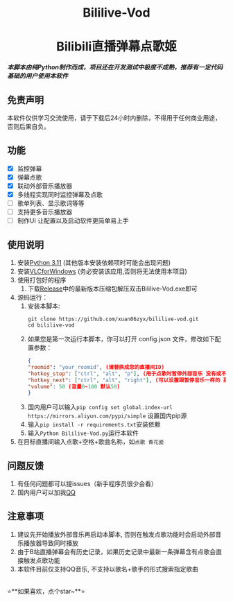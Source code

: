 <div align="center">

<h1>Bililive-Vod</h1>
<h1>Bilibili直播弹幕点歌姬</h1>

</div>

*****本脚本由纯Python制作而成，项目还在开发测试中极度不成熟，推荐有一定代码基础的用户使用本软件*****
## 免责声明

本软件仅供学习交流使用，请于下载后24小时内删除，不得用于任何商业用途，否则后果自负。

## 功能

- [x] 监控弹幕
- [x] 弹幕点歌
- [x] 联动外部音乐播放器
- [x] 多线程实现同时监控弹幕及点歌
- [ ] 歌单列表、显示歌词等等
- [ ] 支持更多音乐播放器
- [ ] 制作UI 让配置以及启动软件更简单易上手

## 使用说明

1. 安装[Python 3.11](https://www.python.org/downloads/release/python-3113/) (其他版本安装依赖项时可能会出现问题)
2. 安装[VLCforWindows](https://www.videolan.org/vlc/download-windows.html) (务必安装该应用,否则将无法使用本项目)
3. 使用打包好的程序
   1. 下载[Release](https://github.com/xuan06zyx/bililive-vod/releases)中的最新版本压缩包解压双击Bililive-Vod.exe即可
4. 源码运行：
   1. 安装本脚本:
      ```shell
      git clone https://github.com/xuan06zyx/bililive-vod.git
      cd bililive-vod
      ```
   2. 如果您是第一次运行本脚本，你可以打开 config.json 文件，修改如下配置参数：
      ```json
      {
      "roomid": "your_roomid", (请替换成您的直播间ID)
      "hotkey_stop": ["ctrl", "alt", "p"], (用于点歌时暂停外部音乐 没有或不需要可以不填)
      "hotkey_next": ["ctrl", "alt", "right"], (可以设置跟暂停音乐一样的 那样是继续播放外部音乐而不是放下一首 没有或不需要可以不填)
      "volume": 50 (音量0~100 默认50)
      }
      ```
   3. 国内用户可以输入`pip config set global.index-url https://mirrors.aliyun.com/pypi/simple` 设置国内pip源
   4. 输入`pip install -r requirements.txt`安装依赖
   5. 输入`Python Bililive-Vod.py`运行本软件
5. 在目标直播间输入点歌+空格+歌曲名称，如`点歌 青花瓷`

## 问题反馈

1. 有任何问题都可以提issues（新手程序员很少会看）
2. 国内用户可以加我[QQ](https://api.lolimi.cn/API/tzmp/api.php?qq=2015441509)

## 注意事项
1. 建议先开始播放外部音乐再启动本脚本, 否则在触发点歌功能时会启动外部音乐播放器导致同时播放
2. 由于B站直播弹幕会有历史记录，如果历史记录中最新一条弹幕含有点歌会直接触发点歌功能
3. 本软件目前仅支持QQ音乐, 不支持以歌名+歌手的形式搜索指定歌曲
<br>
⭐**如果喜欢，点个star~**⭐
